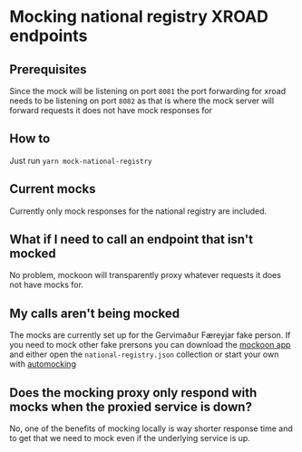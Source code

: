 # Mocking national registry XROAD endpoints

## Prerequisites

Since the mock will be listening on port `8081` the port forwarding for xroad needs to be listening on port `8082` as that is where the mock server will forward requests it does not have mock responses for

## How to

Just run `yarn mock-national-registry`

## Current mocks

Currently only mock responses for the national registry are included.

## What if I need to call an endpoint that isn't mocked

No problem, mockoon will transparently proxy whatever requests it does not have mocks for.

## My calls aren't being mocked

The mocks are currently set up for the Gervimaður Færeyjar fake person. If you need to mock other fake prersons you can download the [mockoon app](https://mockoon.com/download/) and either open the `national-registry.json` collection or start your own with [automocking](https://mockoon.com/docs/latest/logging-and-recording/auto-mocking-and-recording/)

## Does the mocking proxy only respond with mocks when the proxied service is down?

No, one of the benefits of mocking locally is way shorter response time and to get that we need to mock even if the underlying service is up.
